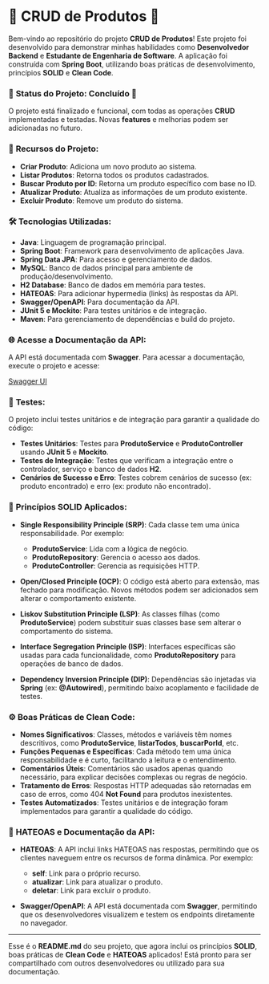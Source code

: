 # 🚀 **CRUD de Produtos** 🚀

Bem-vindo ao repositório do projeto **CRUD de Produtos**! Este projeto foi desenvolvido para demonstrar minhas habilidades como **Desenvolvedor Backend** e **Estudante de Engenharia de Software**. A aplicação foi construída com **Spring Boot**, utilizando boas práticas de desenvolvimento, princípios **SOLID** e **Clean Code**.

### 🔧 **Status do Projeto: Concluído** 🔧
O projeto está finalizado e funcional, com todas as operações **CRUD** implementadas e testadas. Novas **features** e melhorias podem ser adicionadas no futuro.

### 🚀 **Recursos do Projeto:**
- **Criar Produto**: Adiciona um novo produto ao sistema.
- **Listar Produtos**: Retorna todos os produtos cadastrados.
- **Buscar Produto por ID**: Retorna um produto específico com base no ID.
- **Atualizar Produto**: Atualiza as informações de um produto existente.
- **Excluir Produto**: Remove um produto do sistema.

### 🛠️ **Tecnologias Utilizadas:**
- **Java**: Linguagem de programação principal.
- **Spring Boot**: Framework para desenvolvimento de aplicações Java.
- **Spring Data JPA**: Para acesso e gerenciamento de dados.
- **MySQL**: Banco de dados principal para ambiente de produção/desenvolvimento.
- **H2 Database**: Banco de dados em memória para testes.
- **HATEOAS**: Para adicionar hypermedia (links) às respostas da API.
- **Swagger/OpenAPI**: Para documentação da API.
- **JUnit 5 e Mockito**: Para testes unitários e de integração.
- **Maven**: Para gerenciamento de dependências e build do projeto.

### 🌐 **Acesse a Documentação da API:**
A API está documentada com **Swagger**. Para acessar a documentação, execute o projeto e acesse:

[Swagger UI](http://localhost:8080/swagger-ui.html)

### 🧪 **Testes:**
O projeto inclui testes unitários e de integração para garantir a qualidade do código:

- **Testes Unitários**: Testes para **ProdutoService** e **ProdutoController** usando **JUnit 5** e **Mockito**.
- **Testes de Integração**: Testes que verificam a integração entre o controlador, serviço e banco de dados **H2**.
- **Cenários de Sucesso e Erro**: Testes cobrem cenários de sucesso (ex: produto encontrado) e erro (ex: produto não encontrado).

### 🧠 **Princípios SOLID Aplicados:**

- **Single Responsibility Principle (SRP)**: Cada classe tem uma única responsabilidade. Por exemplo:
  - **ProdutoService**: Lida com a lógica de negócio.
  - **ProdutoRepository**: Gerencia o acesso aos dados.
  - **ProdutoController**: Gerencia as requisições HTTP.

- **Open/Closed Principle (OCP)**: O código está aberto para extensão, mas fechado para modificação. Novos métodos podem ser adicionados sem alterar o comportamento existente.

- **Liskov Substitution Principle (LSP)**: As classes filhas (como **ProdutoService**) podem substituir suas classes base sem alterar o comportamento do sistema.

- **Interface Segregation Principle (ISP)**: Interfaces específicas são usadas para cada funcionalidade, como **ProdutoRepository** para operações de banco de dados.

- **Dependency Inversion Principle (DIP)**: Dependências são injetadas via **Spring** (ex: **@Autowired**), permitindo baixo acoplamento e facilidade de testes.

### ⚙️ **Boas Práticas de Clean Code:**
- **Nomes Significativos**: Classes, métodos e variáveis têm nomes descritivos, como **ProdutoService**, **listarTodos**, **buscarPorId**, etc.
- **Funções Pequenas e Específicas**: Cada método tem uma única responsabilidade e é curto, facilitando a leitura e o entendimento.
- **Comentários Úteis**: Comentários são usados apenas quando necessário, para explicar decisões complexas ou regras de negócio.
- **Tratamento de Erros**: Respostas HTTP adequadas são retornadas em caso de erros, como 404 **Not Found** para produtos inexistentes.
- **Testes Automatizados**: Testes unitários e de integração foram implementados para garantir a qualidade do código.

### 🔗 **HATEOAS e Documentação da API:**

- **HATEOAS**: A API inclui links HATEOAS nas respostas, permitindo que os clientes naveguem entre os recursos de forma dinâmica. Por exemplo:
  - **self**: Link para o próprio recurso.
  - **atualizar**: Link para atualizar o produto.
  - **deletar**: Link para excluir o produto.

- **Swagger/OpenAPI**: A API está documentada com **Swagger**, permitindo que os desenvolvedores visualizem e testem os endpoints diretamente no navegador.

---

Esse é o **README.md** do seu projeto, que agora inclui os princípios **SOLID**, boas práticas de **Clean Code** e **HATEOAS** aplicados! Está pronto para ser compartilhado com outros desenvolvedores ou utilizado para sua documentação.
